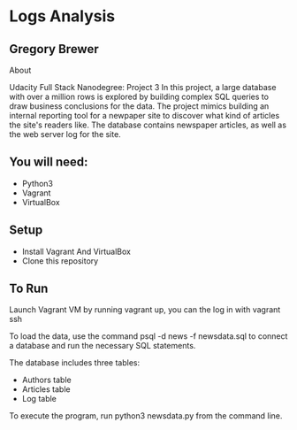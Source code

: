 # Logs Analysis #

## Gregory Brewer ##

About

Udacity Full Stack Nanodegree: Project 3
In this project, a large database with over a million rows is explored by building complex SQL queries to draw business conclusions for the data. The project mimics building an internal reporting tool for a newpaper site to discover what kind of articles the site's readers like. The database contains newspaper articles, as well as the web server log for the site.

## You will need: ##

* Python3
* Vagrant
* VirtualBox

## Setup ##

* Install Vagrant And VirtualBox
* Clone this repository

## To Run ##

Launch Vagrant VM by running vagrant up, you can the log in with vagrant ssh

To load the data, use the command psql -d news -f newsdata.sql to connect a database and run the necessary SQL statements.

The database includes three tables:

* Authors table
* Articles table
* Log table

To execute the program, run python3 newsdata.py from the command line.